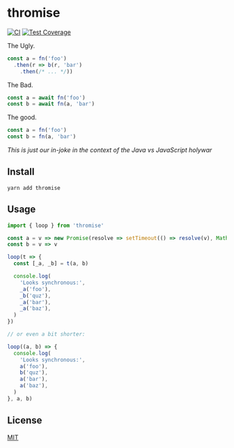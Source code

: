 # thromise

[![CI](https://github.com/qiwi/thromise/actions/workflows/ci.yaml/badge.svg?branch=master)](https://github.com/qiwi/thromise/actions/workflows/ci.yaml)
[![Test Coverage](https://api.codeclimate.com/v1/badges/b83e72f80c78f6ad1d8c/test_coverage)](https://codeclimate.com/github/qiwi/thromise/test_coverage)

The Ugly.
```js
const a = fn('foo')
  .then(r => b(r, 'bar')
    .then(/* ... */))
```

The Bad.
```js
const a = await fn('foo')
const b = await fn(a, 'bar')
```

The good.
```js
const a = fn('foo')
const b = fn(a, 'bar')
```
 
_This is just our in-joke in the context of the Java vs JavaScript holywar_

## Install
```shell
yarn add thromise
```

## Usage
```js
import { loop } from 'thromise'

const a = v => new Promise(resolve => setTimeout(() => resolve(v), Math.random() * 1000))
const b = v => v

loop(t => {
  const [_a, _b] = t(a, b)

  console.log(
    'Looks synchronous:',
    _a('foo'),
    _b('quz'),
    _a('bar'),
    _a('baz'),
  )
})

// or even a bit shorter:

loop((a, b) => {
  console.log(
    'Looks synchronous:',
    a('foo'),
    b('quz'),
    a('bar'),
    a('baz'),
  )
}, a, b)
```

## License
[MIT](./LICENSE)
